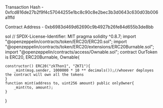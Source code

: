 Transaction Hash - 0xfcd816de27b2f9f4c57044255e1bc8c90c8e2bec3b3d0643c630d03b006a1ffd

Contract Address - 0xb6983d469d62690c9b4927b26fe84d655b3de8bb

sol
// SPDX-License-Identifier: MIT
pragma solidity ^0.8.7;
import "@openzeppelin/contracts/token/ERC20/ERC20.sol";
import "@openzeppelin/contracts/token/ERC20/extensions/ERC20Burnable.sol";
import "@openzeppelin/contracts/access/Ownable.sol";
contract OurToken is ERC20, ERC20Burnable, Ownable{
    
    constructor() ERC20("zkThon1", "ZKT1"){
        _mint(msg.sender, 1000000 * 10 ** decimals());//whoever deployes the contract will own all the tokens 
    }
    function mint(address to, uint256 amount) public onlyOwner{
        _mint(to, amount);
    }
}
